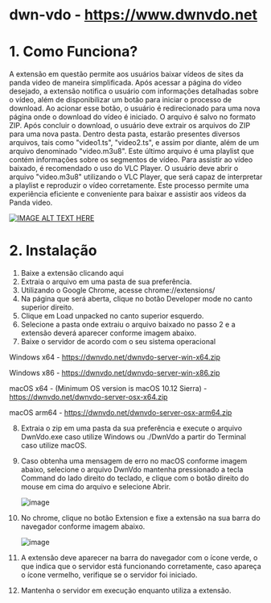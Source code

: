 # dwn-vdo - https://www.dwnvdo.net

# 1. Como Funciona?

A extensão em questão permite aos usuários baixar vídeos de sites da panda video de maneira simplificada. 
Após acessar a página do vídeo desejado, a extensão notifica o usuário com informações detalhadas sobre o vídeo, além de disponibilizar um botão para iniciar o processo de download. 
Ao acionar esse botão, o usuário é redirecionado para uma nova página onde o download do vídeo é iniciado. O arquivo é salvo no formato ZIP. 
Após concluir o download, o usuário deve extrair os arquivos do ZIP para uma nova pasta. Dentro desta pasta, estarão presentes diversos arquivos, tais como "video1.ts", "video2.ts", e assim por diante, 
além de um arquivo denominado "video.m3u8". Este último arquivo é uma playlist que contém informações sobre os segmentos de vídeo. Para assistir ao vídeo baixado, 
é recomendado o uso do VLC Player. O usuário deve abrir o arquivo "video.m3u8" utilizando o VLC Player, que será capaz de interpretar a playlist e reproduzir o vídeo corretamente. 
Este processo permite uma experiência eficiente e conveniente para baixar e assistir aos vídeos da Panda video.

[![IMAGE ALT TEXT HERE](https://img.youtube.com/vi/2amCeTE4LG4/0.jpg)](https://www.youtube.com/watch?v=2amCeTE4LG4)

# 2. Instalação

1. Baixe a extensão clicando aqui
2. Extraia o arquivo em uma pasta de sua preferência.
3. Utilizando o Google Chrome, acesse chrome://extensions/
4. Na página que será aberta, clique no botão Developer mode no canto superior direito.
5. Clique em Load unpacked no canto superior esquerdo.
6. Selecione a pasta onde extraiu o arquivo baixado no passo 2 e a extensão deverá aparecer conforme imagem abaixo.
7. Baixe o servidor de acordo com o seu sistema operacional

Windows x64 - https://dwnvdo.net/dwnvdo-server-win-x64.zip

Windows x86 - https://dwnvdo.net/dwnvdo-server-win-x86.zip

macOS x64 - (Minimum OS version is macOS 10.12 Sierra) - https://dwnvdo.net/dwnvdo-server-osx-x64.zip

macOS arm64 - https://dwnvdo.net/dwnvdo-server-osx-arm64.zip


8. Extraia o zip em uma pasta da sua preferência e execute o arquivo DwnVdo.exe caso utilize Windows ou ./DwnVdo a partir do Terminal caso utilize macOS.

9. Caso obtenha uma mensagem de erro no macOS conforme imagem abaixo, selecione o arquivo DwnVdo mantenha pressionado a tecla Command do lado direito do teclado, e clique com o botão direito do mouse em cima do arquivo e selecione Abrir.
    
    ![image](https://github.com/dwnvdo-dev/dwn-vdo/assets/169087722/e8a40061-a58a-41b0-9980-517ef01cf882)

   
10. No chrome, clique no botão Extension e fixe a extensão na sua barra do navegador conforme imagem abaixo.

    ![image](https://github.com/dwnvdo-dev/dwn-vdo/assets/169087722/ba862f3b-dab3-48fc-889a-a6dc8baa3afd)

    
12. A extensão deve aparecer na barra do navegador com o ícone verde, o que indica que o servidor está funcionando corretamente, caso apareça o ícone vermelho, verifique se o servidor foi iniciado.
    
13. Mantenha o servidor em execução enquanto utiliza a extensão.
